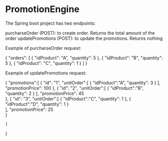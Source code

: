 # PromotionEngine

The Spring boot project has two endpoints:

purcharseOrder (POST): to create order. Returns the total amount of the order
updatePromotions (POST): to update the promotions. Returns nothing

Example of purcharseOrder request:
    
   {
    "orders": [
        {
            "idProduct": "A",
            "quantity": 5
        },
        {
            "idProduct": "B",
            "quantity": 5
        },
        {
            "idProduct": "C",
            "quantity": 1
        }
    ]
}

Example of updatePromotions request:

{
	"promotions":[
		{
			"id": "1",
			"unitOrder":[
				{
					"idProduct":"A",
					"quantity": 3
				}
			],
			"promotionPrice": 100
		},
		{
			"id": "2",
			"unitOrder":[
				{
					"idProduct":"B",
					"quantity": 2
				}
			],
			"promotionPrice": 45		
		},
		{
			"id": "3",
			"unitOrder":[
				{
					"idProduct":"C",
					"quantity": 1
				},
				{
					"idProduct":"D",
					"quantity": 1
				}				
			],
			"promotionPrice": 25		
		}
	
	]
	
}




